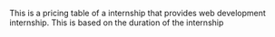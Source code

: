 This is a pricing table of a internship that provides web development internship.
This is based on the duration of the internship
